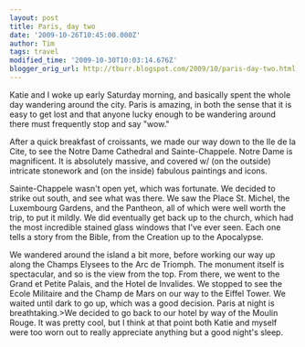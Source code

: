 ```yaml
---
layout: post
title: Paris, day two
date: '2009-10-26T10:45:00.000Z'
author: Tim
tags: travel
modified_time: '2009-10-30T10:03:14.676Z'
blogger_orig_url: http://tburr.blogspot.com/2009/10/paris-day-two.html
---
```


Katie and I woke up early Saturday morning, and basically spent the whole day wandering around the city. Paris is amazing, in both the sense that it is easy to get lost and that anyone lucky enough to be wandering around there must frequently stop and say "wow."  

After a quick breakfast of croissants, we made our way down to the Ile de la Cite, to see the Notre Dame Cathedral and Sainte-Chappele. Notre Dame is magnificent. It is absolutely massive, and covered w/ (on the outside) intricate stonework and (on the inside) fabulous paintings and icons.  

Sainte-Chappele wasn't open yet, which was fortunate. We decided to strike out south, and see what was there. We saw the Place St. Michel, the Luxembourg Gardens, and the Pantheon, all of which were well worth the trip, to put it mildly. We did eventually get back up to the church, which had the most incredible stained glass windows that I've ever seen. Each one tells a story from the Bible, from the Creation up to the Apocalypse.  

We wandered around the island a bit more, before working our way up along the Champs Elysees to the Arc de Triomph. The monument itself is spectacular, and so is the view from the top. From there, we went to the Grand et Petite Palais, and the Hotel de Invalides. We stopped to see the Ecole Militaire and the Champ de Mars on our way to the Eiffel Tower. We waited until dark to go up, which was a good decision. Paris at night is breathtaking.>We decided to go back to our hotel by way of the Moulin Rouge. It was pretty cool, but I think at that point both Katie and myself were too worn out to really appreciate anything but a good night's sleep.
